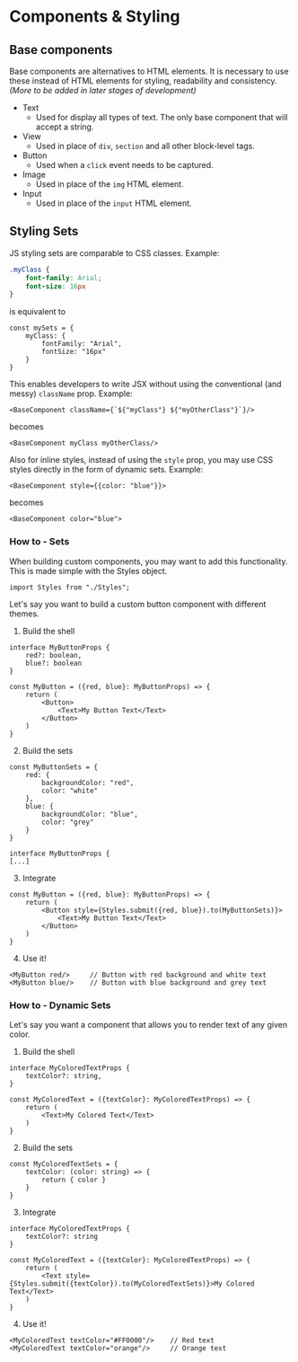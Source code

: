 # Components & Styling

## Base components

Base components are alternatives to HTML elements. It is necessary to use these instead of HTML elements for styling, readability and consistency. _(More to be added in later stages of development)_

* Text
    - Used for display all types of text. The only base component that will accept a string.
* View
    - Used in place of `div`, `section` and all other block-level tags.
* Button
    - Used when a `click` event needs to be captured.
* Image
    - Used in place of the `img` HTML element.
* Input
    - Used in place of the `input` HTML element.

## Styling Sets

JS styling sets are comparable to CSS classes. Example:

```CSS
.myClass {
    font-family: Arial;
    font-size: 16px
}
```

is equivalent to 

```JS
const mySets = {
    myClass: {
        fontFamily: "Arial",
        fontSize: "16px"
    }
}
```

This enables developers to write JSX without using the conventional (and messy) `className` prop. Example:

```JSX
<BaseComponent className={`${"myClass"} ${"myOtherClass"}`}/>
```

becomes

```JSX
<BaseComponent myClass myOtherClass/>
```

Also for inline styles, instead of using the `style` prop, you may use CSS styles directly in the form of dynamic sets. Example:

```JSX
<BaseComponent style={{color: "blue"}}>
```

becomes

```JSX
<BaseComponent color="blue">
```

### How to - Sets

When building custom components, you may want to add this functionality. This is made simple with the Styles object.

```JS
import Styles from "./Styles";
```

Let's say you want to build a custom button component with different themes.

1. Build the shell

```TSX
interface MyButtonProps {
    red?: boolean,
    blue?: boolean
}

const MyButton = ({red, blue}: MyButtonProps) => {
    return (
        <Button>
            <Text>My Button Text</Text>
        </Button>
    )
}
```

2. Build the sets

```TSX
const MyButtonSets = {
    red: {
        backgroundColor: "red",
        color: "white"
    },
    blue: {
        backgroundColor: "blue",
        color: "grey"
    }
}

interface MyButtonProps {
[...]
```

3. Integrate

```TSX
const MyButton = ({red, blue}: MyButtonProps) => {
    return (
        <Button style={Styles.submit({red, blue}).to(MyButtonSets)}>
            <Text>My Button Text</Text>
        </Button>
    )
}
```

4. Use it!

```TSX
<MyButton red/>     // Button with red background and white text
<MyButton blue/>    // Button with blue background and grey text
```

### How to - Dynamic Sets

Let's say you want a component that allows you to render text of any given color.

1. Build the shell

```TSX
interface MyColoredTextProps {
    textColor?: string,
}

const MyColoredText = ({textColor}: MyColoredTextProps) => {
    return (
        <Text>My Colored Text</Text>
    )
}
```

2. Build the sets

```TSX
const MyColoredTextSets = {
    textColor: (color: string) => {
        return { color }
    }
}
```

3. Integrate

```TSX
interface MyColoredTextProps {
    textColor?: string
}

const MyColoredText = ({textColor}: MyColoredTextProps) => {
    return (
        <Text style={Styles.submit({textColor}).to(MyColoredTextSets)}>My Colored Text</Text>
    )
}
```

4. Use it!

```TSX
<MyColoredText textColor="#FF0000"/>    // Red text
<MyColoredText textColor="orange"/>     // Orange text
```